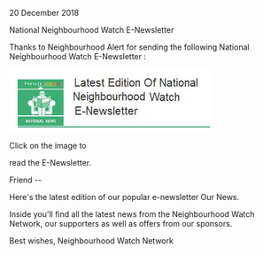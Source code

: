 20 December 2018

National Neighbourhood Watch E-Newsletter

Thanks to Neighbourhood Alert for sending the following National Neighbourhood Watch E-Newsletter :

[](http://www.northcrayresidents.org.uk/fraud_alerts/fa031.pdf)

![Image](images/nm0650_1.gif)

Click on the image to

read the E-Newsletter.

Friend --

Here's the latest edition of our popular e-newsletter Our News.

Inside you'll find all the latest news from the Neighbourhood Watch Network, our supporters as well as offers from our sponsors.

Best wishes, Neighbourhood Watch Network
